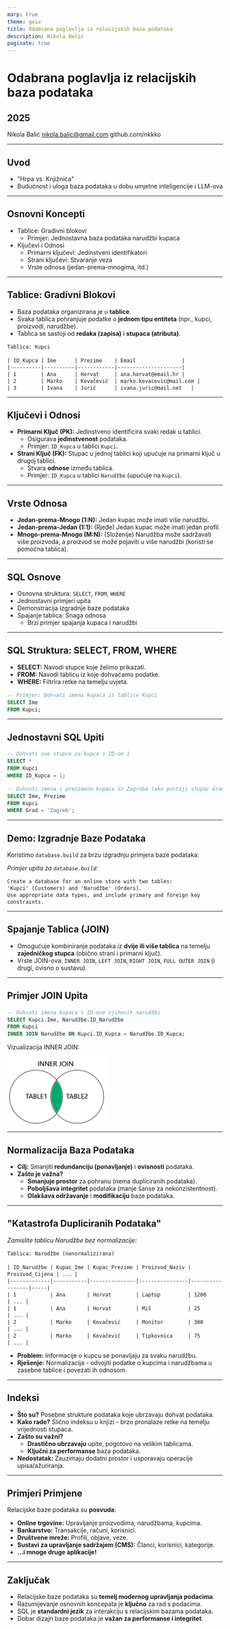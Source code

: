 ```yaml
---
marp: true
theme: gaia
title: Odabrana poglavlja iz relacijskih baza podataka
description: Nikola Balić
paginate: true
---
```


# Odabrana poglavlja iz relacijskih baza podataka
## 2025

Nikola Balić
nikola.balic@gmail.com
github.com/nkkko

---
## Uvod

- "Hrpa vs. Knjižnica"
- Budućnost i uloga baza podataka u dobu umjetne inteligencije i LLM-ova

<!--
1. Za početak, zamislite dvije knjižnice. U prvoj, knjige su posvuda - na podu, na stolovima, nema nikakvog reda. Pronaći određenu knjigu je gotovo nemoguće, zar ne? A sada zamislite drugu knjižnicu, gdje je svaka knjiga uredno katalogizirana, smještena na policama prema sustavu, s karticama koje vam pomažu da je brzo pronađete. Baze podataka su upravo to - sustav za organizaciju i učinkovito pronalaženje informacija, poput dobro organizirane knjižnice, u usporedbi s kaosom prve knjižnice.
2. Baze podataka postaju još važnije jer one pohranjuju, upravljaju i osiguravaju kvalitetu tih podataka. Budućnost baza podataka nije samo pohrana, već i inteligentno upravljanje podacima kako bi se omogućio razvoj i primjena UI i LLM-ova.
-->

---
## Osnovni Koncepti

- Tablice: Gradivni blokovi
  - Primjer: Jednostavna baza podataka narudžbi kupaca
- Ključevi i Odnosi
  - Primarni ključevi: Jedinstveni identifikatori
  - Strani ključevi: Stvaranje veza
  - Vrste odnosa (jedan-prema-mnogima, itd.)

---
## Tablice: Gradivni Blokovi

- Baza podataka organizirana je u **tablice**.
- Svaka tablica pohranjuje podatke o **jednom tipu entiteta** (npr., kupci, proizvodi, narudžbe).
- Tablica se sastoji od **redaka (zapisa)** i **stupaca (atributa)**.

```
Tablica: Kupci

| ID_Kupca | Ime      | Prezime    | Email               |
|----------|----------|------------|---------------------|
| 1        | Ana      | Horvat     | ana.horvat@email.hr |
| 2        | Marko    | Kovačević  | marko.kovacevic@mail.com |
| 3        | Ivana    | Jurić      | ivana.juric@mail.net   |
```

---
## Ključevi i Odnosi

- **Primarni Ključ (PK):** Jedinstveno identificira svaki redak u tablici.
    - Osigurava **jedinstvenost** podataka.
    - Primjer: `ID_Kupca` u tablici `Kupci`.
- **Strani Ključ (FK):** Stupac u jednoj tablici koji upućuje na primarni ključ u drugoj tablici.
    - Stvara **odnose** između tablica.
    - Primjer: `ID_Kupca` u tablici `Narudžbe` (upućuje na `Kupci`).

---
## Vrste Odnosa

- **Jedan-prema-Mnogo (1:N):** Jedan kupac može imati više narudžbi.
- **Jedan-prema-Jedan (1:1):** (Rjeđe) Jedan kupac može imati jedan profil.
- **Mnogo-prema-Mnogo (M:N):** (Složenije) Narudžba može sadržavati više proizvoda, a proizvod se može pojaviti u više narudžbi (koristi se pomoćna tablica).

---
## SQL Osnove

- Osnovna struktura: `SELECT`, `FROM`, `WHERE`
- Jednostavni primjeri upita
- Demonstracija izgradnje baze podataka
- Spajanje tablica: Snaga odnosa
  - Brzi primjer spajanja kupaca i narudžbi

---
## SQL Struktura: SELECT, FROM, WHERE

- **SELECT:**  Navodi stupce koje želimo prikazati.
- **FROM:**   Navodi tablicu iz koje dohvaćamo podatke.
- **WHERE:**  Filtrira retke na temelju uvjeta.

```sql
-- Primjer: Dohvati imena kupaca iz tablice Kupci
SELECT Ime
FROM Kupci;
```

---
## Jednostavni SQL Upiti

```sql
-- Dohvati sve stupce za kupca s ID-om 1
SELECT *
FROM Kupci
WHERE ID_Kupca = 1;
```

```sql
-- Dohvati imena i prezimena kupaca iz Zagreba (ako postoji stupac Grad)
SELECT Ime, Prezime
FROM Kupci
WHERE Grad = 'Zagreb';
```

---
## Demo: Izgradnje Baze Podataka

Koristimo `database.build` za brzu izgradnju primjera baze podataka:

*Primjer upita za `database.build`:*
```
Create a database for an online store with two tables:
'Kupci' (Customers) and 'Narudžbe' (Orders).
Use appropriate data types, and include primary and foreign key constraints.
```

---
## Spajanje Tablica (JOIN)

- Omogućuje kombiniranje podataka iz **dvije ili više tablica** na temelju **zajedničkog stupca** (obično strani i primarni ključ).
- Vrste JOIN-ova: `INNER JOIN`, `LEFT JOIN`, `RIGHT JOIN`, `FULL OUTER JOIN` (i drugi, ovisno o sustavu).

---
## Primjer JOIN Upita

```sql
-- Dohvati imena kupaca i ID-ove njihovih narudžbi
SELECT Kupci.Ime, Narudžbe.ID_Narudžbe
FROM Kupci
INNER JOIN Narudžbe ON Kupci.ID_Kupca = Narudžbe.ID_Kupca;
```

Vizualizacija INNER JOIN:

![INNER JOIN](assets/innerjoin.png)

---
## Normalizacija Baza Podataka

- **Cilj:** Smanjiti **redundanciju (ponavljanje)** i **ovisnosti** podataka.
- **Zašto je važna?**
    - **Smanjuje prostor** za pohranu (nema dupliciranih podataka).
    - **Poboljšava integritet** podataka (manje šanse za nekonzistentnost).
    - **Olakšava održavanje** i **modifikaciju** baze podataka.

---
## "Katastrofa Dupliciranih Podataka"

*Zamislite tablicu Narudžbe bez normalizacije:*

```
Tablica: Narudžbe (nenormalizirana)

| ID_Narudžbe | Kupac_Ime | Kupac_Prezime | Proizvod_Naziv | Proizvod_Cijena | ... |
|-------------|-----------|---------------|----------------|-----------------|-----|
| 1           | Ana       | Horvat        | Laptop         | 1200            | ... |
| 1           | Ana       | Horvat        | Miš            | 25              | ... |
| 2           | Marko     | Kovačević     | Monitor        | 300             | ... |
| 2           | Marko     | Kovačević     | Tipkovnica     | 75              | ... |
```

- **Problem:** Informacije o kupcu se ponavljaju za svaku narudžbu.
- **Rješenje:** Normalizacija - odvojiti podatke o kupcima i narudžbama u zasebne tablice i povezati ih odnosom.

---
## Indeksi

- **Što su?** Posebne strukture podataka koje ubrzavaju dohvat podataka.
- **Kako rade?** Slično indeksu u knjizi - brzo pronalaze retke na temelju vrijednosti stupaca.
- **Zašto su važni?**
    - **Drastično ubrzavaju** upite, pogotovo na velikim tablicama.
    - **Ključni za performanse** baza podataka.
- **Nedostatak:** Zauzimaju dodatni prostor i usporavaju operacije upisa/ažuriranja.

---
## Primjeri Primjene

Relacijske baze podataka su **posvuda**:

- **Online trgovine:** Upravljanje proizvodima, narudžbama, kupcima.
- **Bankarstvo:** Transakcije, računi, korisnici.
- **Društvene mreže:** Profili, objave, veze.
- **Sustavi za upravljanje sadržajem (CMS):** Članci, korisnici, kategorije.
- **...i mnoge druge aplikacije!**

---
## Zaključak

- Relacijske baze podataka su **temelj modernog upravljanja podacima**.
- Razumijevanje osnovnih koncepata je **ključno** za rad s podacima.
- SQL je **standardni jezik** za interakciju s relacijskim bazama podataka.
- Dobar dizajn baze podataka je **važan za performanse i integritet**.
